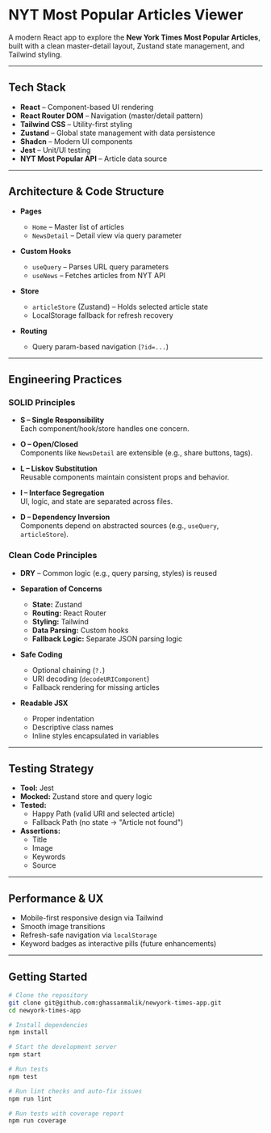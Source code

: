 # NYT Most Popular Articles Viewer

A modern React app to explore the **New York Times Most Popular Articles**, built with a clean master-detail layout, Zustand state management, and Tailwind styling.

---

## Tech Stack

- **React** – Component-based UI rendering  
- **React Router DOM** – Navigation (master/detail pattern)  
- **Tailwind CSS** – Utility-first styling  
- **Zustand** – Global state management with data persistence  
- **Shadcn** – Modern UI components   
- **Jest** – Unit/UI testing  
- **NYT Most Popular API** – Article data source

---

## Architecture & Code Structure

- **Pages**
  - `Home` – Master list of articles
  - `NewsDetail` – Detail view via query parameter

- **Custom Hooks**
  - `useQuery` – Parses URL query parameters
  - `useNews` – Fetches articles from NYT API

- **Store**
  - `articleStore` (Zustand) – Holds selected article state
  - LocalStorage fallback for refresh recovery

- **Routing**
  - Query param-based navigation (`?id=...`)

---

## Engineering Practices

### SOLID Principles

- **S – Single Responsibility**  
  Each component/hook/store handles one concern.

- **O – Open/Closed**  
  Components like `NewsDetail` are extensible (e.g., share buttons, tags).

- **L – Liskov Substitution**  
  Reusable components maintain consistent props and behavior.

- **I – Interface Segregation**  
  UI, logic, and state are separated across files.

- **D – Dependency Inversion**  
  Components depend on abstracted sources (e.g., `useQuery`, `articleStore`).

### Clean Code Principles

- **DRY** – Common logic (e.g., query parsing, styles) is reused
- **Separation of Concerns**
  - **State:** Zustand
  - **Routing:** React Router
  - **Styling:** Tailwind
  - **Data Parsing:** Custom hooks
  - **Fallback Logic:** Separate JSON parsing logic

- **Safe Coding**
  - Optional chaining (`?.`)
  - URI decoding (`decodeURIComponent`)
  - Fallback rendering for missing articles

- **Readable JSX**
  - Proper indentation
  - Descriptive class names
  - Inline styles encapsulated in variables

---

## Testing Strategy

- **Tool:** Jest  
- **Mocked:** Zustand store and query logic  
- **Tested:**
  - Happy Path (valid URI and selected article)
  - Fallback Path (no state → "Article not found")  
- **Assertions:**
  - Title
  - Image
  - Keywords
  - Source

---

## Performance & UX

- Mobile-first responsive design via Tailwind
- Smooth image transitions
- Refresh-safe navigation via `localStorage`
- Keyword badges as interactive pills (future enhancements)

---

## Getting Started

```bash
# Clone the repository
git clone git@github.com:ghassanmalik/newyork-times-app.git
cd newyork-times-app

# Install dependencies
npm install

# Start the development server
npm start

# Run tests
npm test

# Run lint checks and auto-fix issues
npm run lint

# Run tests with coverage report
npm run coverage
